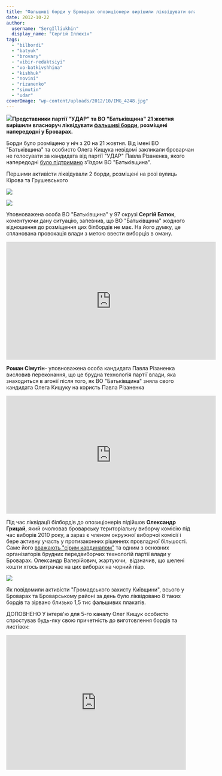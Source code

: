 ```yaml
---
title: "Фальшиві борди у Броварах опозиціонери вирішили ліквідувати власноруч (доповнено)"
date: 2012-10-22
author: 
  username: "SergIlliukhin"
  display_name: "Сергій Іллюхін"
tags: 
  - "bilbordi"
  - "batyuk"
  - "brovary"
  - "vibir-redaktsiyi"
  - "vo-batkivshhina"
  - "kishhuk"
  - "novini"
  - "rizanenko"
  - "simutin"
  - "udar"
coverImage: "wp-content/uploads/2012/10/IMG_4248.jpg"
---
```


[![](https://mpz.brovary.org/wp-content/uploads/2012/10/IMG_4248.jpg)](https://mpz.brovary.org/wp-content/uploads/2012/10/IMG_4248.jpg)**Представники партії "УДАР" та ВО "Батьківщина" 21 жовтня вирішили власноруч ліквідувати [фальшиві борди](https://mpz.brovary.org/u-brovarah-z-yavilisya-falshivi-bigbordi-shho-svaryat-udar-i-batkivshhinu/ "У Броварах з’явилися фальшиві бігборди, що сварять УДАР і “Батьківщину”"), розміщені напередодні у Броварах.**

Борди було розміщено у ніч з 20 на 21 жовтня. Від імені ВО "Батьківщина" та особисто Олега Кищука невідомі закликали броварчан не голосувати за кандидата від партії "УДАР" Павла Різаненка, якого напередодні [було підтримано](https://mpz.brovary.org/batkivshhina-znyala-kandidata-olega-kishhuka-na-korist-udarivtsya-pavla-rizanenka/ "“Батьківщина” зняла кандидата Олега Кищука на користь “ударівця” Павла Різаненка") з'їздом ВО "Батьківщина".

Першими активісти ліквідували 2 борди, розміщені на розі вулиць Кірова та Грушевського

[![](https://mpz.brovary.org/wp-content/uploads/2012/10/IMG_4229.jpg)](https://mpz.brovary.org/wp-content/uploads/2012/10/IMG_4229.jpg)

[![](https://mpz.brovary.org/wp-content/uploads/2012/10/IMG_4282.jpg)](https://mpz.brovary.org/wp-content/uploads/2012/10/IMG_4282.jpg)

Уповноважена особа ВО "Батьківщина" у 97 окрузі **Сергій Батюк**, коментуючи дану ситуацію, запевнив, що ВО "Батьківщина" жодного відношення до розміщення цих білбордів не має. На його думку, це спланована провокація влади з метою ввести виборців в оману.

<iframe src="http://www.youtube.com/embed/EhBTj-DiLXg" frameborder="0" width="560" height="315"></iframe>

**Роман Сімутін**\- уповноважена особа кандидата Павла Різаненка висловив переконання, що це брудна технологія партії влади, яка знаходиться в агонії після того, як ВО "Батьківщина" зняла свого кандидата Олега Кищуку на користь Павла Різаненка

<iframe src="http://www.youtube.com/embed/zMUKJn8PLBE" frameborder="0" width="560" height="315"></iframe>

Під час ліквідації білбордів до опозиціонерів підійшов **Олександр Грицай**, який очолював броварську територіальну виборчу комісію під час виборів 2010 року, а зараз є членом окружної виборчої комісії і бере активну участь у протизаконних рішеннях провладної більшості. Саме його [вважають "сірим кардиналом"](https://mpz.brovary.org/ni-zaborona-sudu-ni-raptova-zametil-n/ "Ні заборона суду, ні раптова заметіль не стала на заваді акції протесту проти брехливої преси в Броварах") та одним з основних організаторів брудних передвиборчих технологій партії влади у Броварах. Олександр Валерійович, жартуючи,  відзначив, що шелені кошти хтось витрачає на цих виборах на чорний піар.

[![](https://mpz.brovary.org/wp-content/uploads/2012/10/IMG_4294.jpg)](https://mpz.brovary.org/wp-content/uploads/2012/10/IMG_4294.jpg)

Як повідомили активісти "Громадського захисту Київщини", всього у Броварах та Броварському районі за день було ліквідовано 8 таких бордів та зірвано близько 1,5 тис фальшивих плакатів.

ДОПОВНЕНО У інтерв'ю для 5-го каналу Олег Кищук особисто спростував будь-яку свою причетність до виготовлення бордів та листівок:

<iframe width="480" height="360" src="http://www.youtube.com/embed/zoMmt1-G2ic" frameborder="0" allowfullscreen></iframe>
